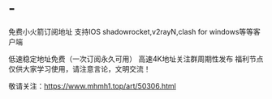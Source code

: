 # -
免费小火箭订阅地址
支持IOS shadowrocket,v2rayN,clash for windows等等客户端

低速稳定地址免费（一次订阅永久可用）
高速4K地址关注群周期性发布
福利节点仅供大家学习使用，请注意言论，文明交流！

敬请关注：https://www.mhmh1.top/art/50306.html
